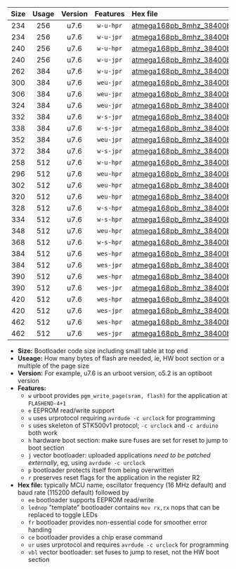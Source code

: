 |Size|Usage|Version|Features|Hex file|
|:-:|:-:|:-:|:-:|:--|
|234|256|u7.6|`w-u-hpr`|[atmega168pb_8mhz_38400bps_ur.hex](https://raw.githubusercontent.com/stefanrueger/urboot/main//atmega168pb_8mhz_38400bps_ur.hex)|
|234|256|u7.6|`w-u-jpr`|[atmega168pb_8mhz_38400bps_ur_vbl.hex](https://raw.githubusercontent.com/stefanrueger/urboot/main//atmega168pb_8mhz_38400bps_ur_vbl.hex)|
|240|256|u7.6|`w-u-hpr`|[atmega168pb_8mhz_38400bps_lednop_ur.hex](https://raw.githubusercontent.com/stefanrueger/urboot/main//atmega168pb_8mhz_38400bps_lednop_ur.hex)|
|240|256|u7.6|`w-u-jpr`|[atmega168pb_8mhz_38400bps_lednop_ur_vbl.hex](https://raw.githubusercontent.com/stefanrueger/urboot/main//atmega168pb_8mhz_38400bps_lednop_ur_vbl.hex)|
|262|384|u7.6|`w-u-jpr`|[atmega168pb_8mhz_38400bps_lednop_fr_ur_vbl.hex](https://raw.githubusercontent.com/stefanrueger/urboot/main//atmega168pb_8mhz_38400bps_lednop_fr_ur_vbl.hex)|
|300|384|u7.6|`weu-jpr`|[atmega168pb_8mhz_38400bps_ee_ur_vbl.hex](https://raw.githubusercontent.com/stefanrueger/urboot/main//atmega168pb_8mhz_38400bps_ee_ur_vbl.hex)|
|306|384|u7.6|`weu-jpr`|[atmega168pb_8mhz_38400bps_ee_lednop_ur_vbl.hex](https://raw.githubusercontent.com/stefanrueger/urboot/main//atmega168pb_8mhz_38400bps_ee_lednop_ur_vbl.hex)|
|324|384|u7.6|`weu-jpr`|[atmega168pb_8mhz_38400bps_ee_lednop_fr_ur_vbl.hex](https://raw.githubusercontent.com/stefanrueger/urboot/main//atmega168pb_8mhz_38400bps_ee_lednop_fr_ur_vbl.hex)|
|332|384|u7.6|`w-s-jpr`|[atmega168pb_8mhz_38400bps_vbl.hex](https://raw.githubusercontent.com/stefanrueger/urboot/main//atmega168pb_8mhz_38400bps_vbl.hex)|
|338|384|u7.6|`w-s-jpr`|[atmega168pb_8mhz_38400bps_lednop_vbl.hex](https://raw.githubusercontent.com/stefanrueger/urboot/main//atmega168pb_8mhz_38400bps_lednop_vbl.hex)|
|352|384|u7.6|`weu-jpr`|[atmega168pb_8mhz_38400bps_ee_lednop_fr_ce_ur_vbl.hex](https://raw.githubusercontent.com/stefanrueger/urboot/main//atmega168pb_8mhz_38400bps_ee_lednop_fr_ce_ur_vbl.hex)|
|372|384|u7.6|`w-s-jpr`|[atmega168pb_8mhz_38400bps_lednop_fr_vbl.hex](https://raw.githubusercontent.com/stefanrueger/urboot/main//atmega168pb_8mhz_38400bps_lednop_fr_vbl.hex)|
|258|512|u7.6|`w-u-hpr`|[atmega168pb_8mhz_38400bps_lednop_fr_ur.hex](https://raw.githubusercontent.com/stefanrueger/urboot/main//atmega168pb_8mhz_38400bps_lednop_fr_ur.hex)|
|296|512|u7.6|`weu-hpr`|[atmega168pb_8mhz_38400bps_ee_ur.hex](https://raw.githubusercontent.com/stefanrueger/urboot/main//atmega168pb_8mhz_38400bps_ee_ur.hex)|
|302|512|u7.6|`weu-hpr`|[atmega168pb_8mhz_38400bps_ee_lednop_ur.hex](https://raw.githubusercontent.com/stefanrueger/urboot/main//atmega168pb_8mhz_38400bps_ee_lednop_ur.hex)|
|320|512|u7.6|`weu-hpr`|[atmega168pb_8mhz_38400bps_ee_lednop_fr_ur.hex](https://raw.githubusercontent.com/stefanrueger/urboot/main//atmega168pb_8mhz_38400bps_ee_lednop_fr_ur.hex)|
|328|512|u7.6|`w-s-hpr`|[atmega168pb_8mhz_38400bps.hex](https://raw.githubusercontent.com/stefanrueger/urboot/main//atmega168pb_8mhz_38400bps.hex)|
|334|512|u7.6|`w-s-hpr`|[atmega168pb_8mhz_38400bps_lednop.hex](https://raw.githubusercontent.com/stefanrueger/urboot/main//atmega168pb_8mhz_38400bps_lednop.hex)|
|348|512|u7.6|`weu-hpr`|[atmega168pb_8mhz_38400bps_ee_lednop_fr_ce_ur.hex](https://raw.githubusercontent.com/stefanrueger/urboot/main//atmega168pb_8mhz_38400bps_ee_lednop_fr_ce_ur.hex)|
|368|512|u7.6|`w-s-hpr`|[atmega168pb_8mhz_38400bps_lednop_fr.hex](https://raw.githubusercontent.com/stefanrueger/urboot/main//atmega168pb_8mhz_38400bps_lednop_fr.hex)|
|384|512|u7.6|`wes-hpr`|[atmega168pb_8mhz_38400bps_ee.hex](https://raw.githubusercontent.com/stefanrueger/urboot/main//atmega168pb_8mhz_38400bps_ee.hex)|
|384|512|u7.6|`wes-jpr`|[atmega168pb_8mhz_38400bps_ee_vbl.hex](https://raw.githubusercontent.com/stefanrueger/urboot/main//atmega168pb_8mhz_38400bps_ee_vbl.hex)|
|390|512|u7.6|`wes-hpr`|[atmega168pb_8mhz_38400bps_ee_lednop.hex](https://raw.githubusercontent.com/stefanrueger/urboot/main//atmega168pb_8mhz_38400bps_ee_lednop.hex)|
|390|512|u7.6|`wes-jpr`|[atmega168pb_8mhz_38400bps_ee_lednop_vbl.hex](https://raw.githubusercontent.com/stefanrueger/urboot/main//atmega168pb_8mhz_38400bps_ee_lednop_vbl.hex)|
|420|512|u7.6|`wes-hpr`|[atmega168pb_8mhz_38400bps_ee_lednop_fr.hex](https://raw.githubusercontent.com/stefanrueger/urboot/main//atmega168pb_8mhz_38400bps_ee_lednop_fr.hex)|
|420|512|u7.6|`wes-jpr`|[atmega168pb_8mhz_38400bps_ee_lednop_fr_vbl.hex](https://raw.githubusercontent.com/stefanrueger/urboot/main//atmega168pb_8mhz_38400bps_ee_lednop_fr_vbl.hex)|
|462|512|u7.6|`wes-hpr`|[atmega168pb_8mhz_38400bps_ee_lednop_fr_ce.hex](https://raw.githubusercontent.com/stefanrueger/urboot/main//atmega168pb_8mhz_38400bps_ee_lednop_fr_ce.hex)|
|462|512|u7.6|`wes-jpr`|[atmega168pb_8mhz_38400bps_ee_lednop_fr_ce_vbl.hex](https://raw.githubusercontent.com/stefanrueger/urboot/main//atmega168pb_8mhz_38400bps_ee_lednop_fr_ce_vbl.hex)|

- **Size:** Bootloader code size including small table at top end
- **Useage:** How many bytes of flash are needed, ie, HW boot section or a multiple of the page size
- **Version:** For example, u7.6 is an urboot version, o5.2 is an optiboot version
- **Features:**
  + `w` urboot provides `pgm_write_page(sram, flash)` for the application at `FLASHEND-4+1`
  + `e` EEPROM read/write support
  + `u` uses urprotocol requiring `avrdude -c urclock` for programming
  + `s` uses skeleton of STK500v1 protocol; `-c urclock` and `-c arduino` both work
  + `h` hardware boot section: make sure fuses are set for reset to jump to boot section
  + `j` vector bootloader: uploaded applications *need to be patched externally*, eg, using `avrdude -c urclock`
  + `p` bootloader protects itself from being overwritten
  + `r` preserves reset flags for the application in the register R2
- **Hex file:** typically MCU name, oscillator frequency (16 MHz default) and baud rate (115200 default) followed by
  + `ee` bootloader supports EEPROM read/write
  + `lednop` "template" bootloader contains `mov rx,rx` nops that can be replaced to toggle LEDs
  + `fr` bootloader provides non-essential code for smoother error handing
  + `ce` bootloader provides a chip erase command
  + `ur` uses urprotocol and requires `avrdude -c urclock` for programming
  + `vbl` vector bootloader: set fuses to jump to reset, not the HW boot section
